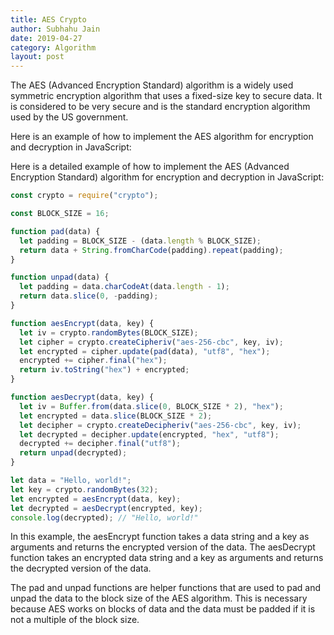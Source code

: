 ```yaml
---
title: AES Crypto
author: Subhahu Jain
date: 2019-04-27
category: Algorithm
layout: post
---
```



The AES (Advanced Encryption Standard) algorithm is a widely used symmetric encryption algorithm that uses a fixed-size key to secure data. It is considered to be very secure and is the standard encryption algorithm used by the US government.

Here is an example of how to implement the AES algorithm for encryption and decryption in JavaScript:

Here is a detailed example of how to implement the AES (Advanced Encryption Standard) algorithm for encryption and decryption in JavaScript:

```js
const crypto = require("crypto");

const BLOCK_SIZE = 16;

function pad(data) {
  let padding = BLOCK_SIZE - (data.length % BLOCK_SIZE);
  return data + String.fromCharCode(padding).repeat(padding);
}

function unpad(data) {
  let padding = data.charCodeAt(data.length - 1);
  return data.slice(0, -padding);
}

function aesEncrypt(data, key) {
  let iv = crypto.randomBytes(BLOCK_SIZE);
  let cipher = crypto.createCipheriv("aes-256-cbc", key, iv);
  let encrypted = cipher.update(pad(data), "utf8", "hex");
  encrypted += cipher.final("hex");
  return iv.toString("hex") + encrypted;
}

function aesDecrypt(data, key) {
  let iv = Buffer.from(data.slice(0, BLOCK_SIZE * 2), "hex");
  let encrypted = data.slice(BLOCK_SIZE * 2);
  let decipher = crypto.createDecipheriv("aes-256-cbc", key, iv);
  let decrypted = decipher.update(encrypted, "hex", "utf8");
  decrypted += decipher.final("utf8");
  return unpad(decrypted);
}

let data = "Hello, world!";
let key = crypto.randomBytes(32);
let encrypted = aesEncrypt(data, key);
let decrypted = aesDecrypt(encrypted, key);
console.log(decrypted); // "Hello, world!"
```

In this example, the aesEncrypt function takes a data string and a key as arguments and returns the encrypted version of the data. The aesDecrypt function takes an encrypted data string and a key as arguments and returns the decrypted version of the data.

The pad and unpad functions are helper functions that are used to pad and unpad the data to the block size of the AES algorithm. This is necessary because AES works on blocks of data and the data must be padded if it is not a multiple of the block size.

